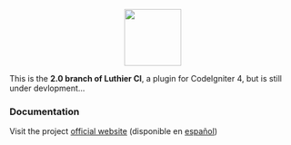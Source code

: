 <p align="center">
    <img src="https://ingenia.me/images/LuthierCILogo.png" width="100" />
</p>

This is the **2.0 branch of Luthier CI**, a plugin for CodeIgniter 4, but is still under devlopment...

### Documentation

Visit the project [official website](https://luthier.ingenia.me/ci/en/help) (disponible en [español](https://luthier.ingenia.me/ci/es/help))








